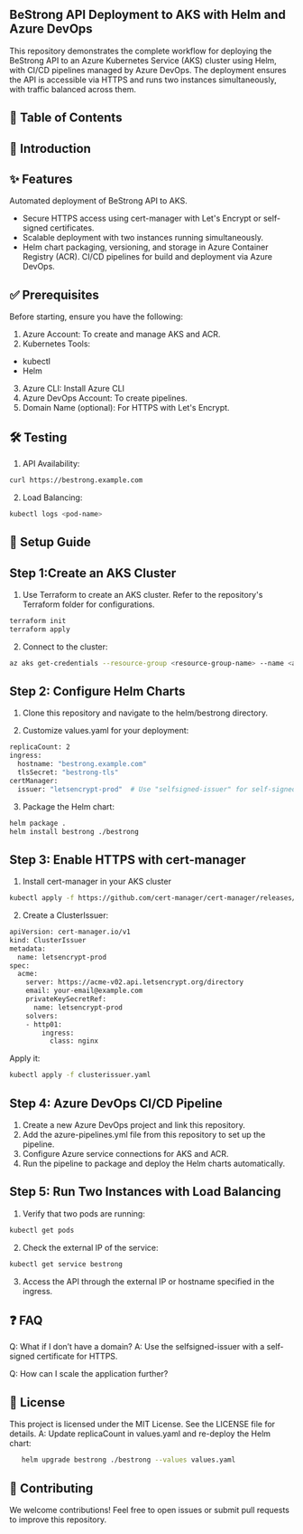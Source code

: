 ## BeStrong API Deployment to AKS with Helm and Azure DevOps

This repository demonstrates the complete workflow for deploying the BeStrong API to an Azure Kubernetes Service (AKS) cluster using Helm, with CI/CD pipelines managed by Azure DevOps. The deployment ensures the API is accessible via HTTPS and runs two instances simultaneously, with traffic balanced across them.

## 📖 Table of Contents

## 📝 Introduction

## ✨ Features

Automated deployment of BeStrong API to AKS.
- Secure HTTPS access using cert-manager with Let's Encrypt or self-signed certificates.
- Scalable deployment with two instances running simultaneously.
- Helm chart packaging, versioning, and storage in Azure Container Registry (ACR).
CI/CD pipelines for build and deployment via Azure DevOps.

## ✅ Prerequisites
Before starting, ensure you have the following:
1. Azure Account: To create and manage AKS and ACR.
2. Kubernetes Tools:
- kubectl
- Helm
3. Azure CLI: Install Azure CLI
4. Azure DevOps Account: To create pipelines.
5. Domain Name (optional): For HTTPS with Let's Encrypt.

## 🛠 Testing
1. API Availability:
```bash
curl https://bestrong.example.com
```

2. Load Balancing:
```bash
kubectl logs <pod-name>
```

## 🚀 Setup Guide

## Step 1:Create an AKS Cluster
1. Use Terraform to create an AKS cluster. Refer to the repository's Terraform folder for configurations.
```bash
terraform init
terraform apply
```
2. Connect to the cluster:
```bash
az aks get-credentials --resource-group <resource-group-name> --name <aks-cluster-name>
```

## Step 2: Configure Helm Charts
1. Clone this repository and navigate to the helm/bestrong directory.

2. Customize values.yaml for your deployment:
```bash
replicaCount: 2
ingress:
  hostname: "bestrong.example.com"
  tlsSecret: "bestrong-tls"
certManager:
  issuer: "letsencrypt-prod"  # Use "selfsigned-issuer" for self-signed certificates
```
3. Package the Helm chart:
```bash
helm package .
helm install bestrong ./bestrong
```
## Step 3: Enable HTTPS with cert-manager
1. Install cert-manager in your AKS cluster
```bash
kubectl apply -f https://github.com/cert-manager/cert-manager/releases/latest/download/cert-manager.yaml
```
2. Create a ClusterIssuer:
```bash
apiVersion: cert-manager.io/v1
kind: ClusterIssuer
metadata:
  name: letsencrypt-prod
spec:
  acme:
    server: https://acme-v02.api.letsencrypt.org/directory
    email: your-email@example.com
    privateKeySecretRef:
      name: letsencrypt-prod
    solvers:
    - http01:
        ingress:
          class: nginx
```
Apply it:
```bash
kubectl apply -f clusterissuer.yaml
```

## Step 4: Azure DevOps CI/CD Pipeline
1. Create a new Azure DevOps project and link this repository.
2. Add the azure-pipelines.yml file from this repository to set up the pipeline.
3. Configure Azure service connections for AKS and ACR.
4. Run the pipeline to package and deploy the Helm charts automatically.

## Step 5: Run Two Instances with Load Balancing
1. Verify that two pods are running:
```bash
kubectl get pods
```
2. Check the external IP of the service:
```bash
kubectl get service bestrong
```
3. Access the API through the external IP or hostname specified in the ingress.

## ❓ FAQ
Q: What if I don’t have a domain?
A: Use the selfsigned-issuer with a self-signed certificate for HTTPS.

Q: How can I scale the application further?


## 📜 License

This project is licensed under the MIT License. See the LICENSE file for details.
A: Update replicaCount in values.yaml and re-deploy the Helm chart:
```bash
   helm upgrade bestrong ./bestrong --values values.yaml
```

## 🤝 Contributing

We welcome contributions! Feel free to open issues or submit pull requests to improve this repository.